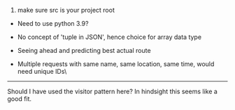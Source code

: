 1. make sure src is your project root

- Need to use python 3.9?
- No concept of 'tuple in JSON', hence choice for array data type

- Seeing ahead and predicting best actual route
- Multiple requests with same name, same location, same time, would need unique IDs\

----
Should I have used the visitor pattern here? In hindsight this seems like a good fit.